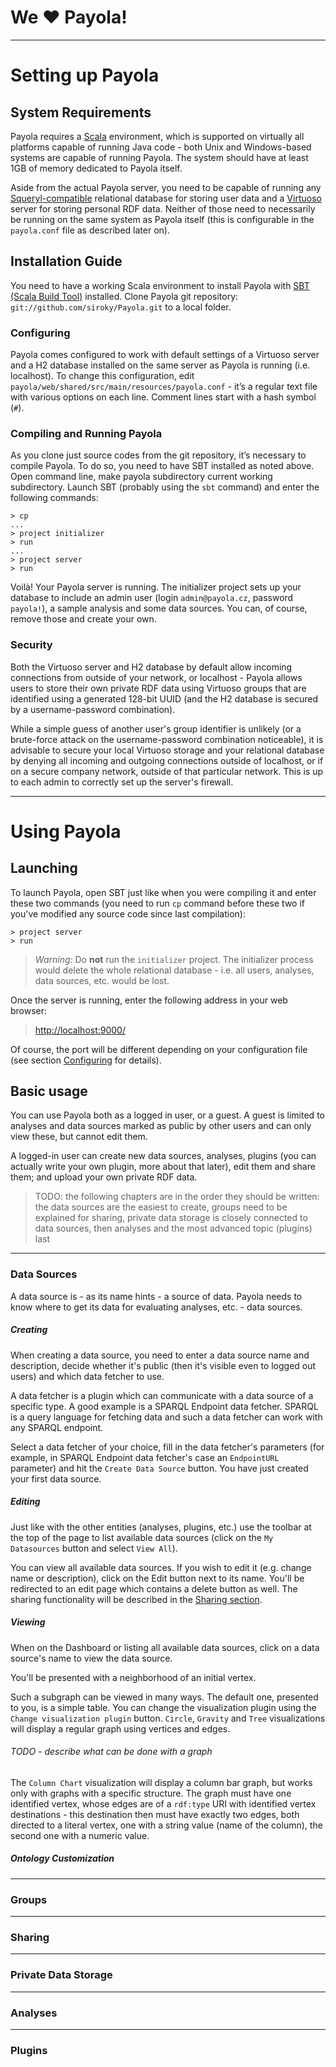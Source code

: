 # We &hearts; Payola!
---
# Setting up Payola
## System Requirements

Payola requires a [Scala](http://www.scala-lang.org) environment, which is supported on virtually all platforms capable of running Java code - both Unix and Windows-based systems are capable of running Payola. The system should have at least 1GB of memory dedicated to Payola itself.

Aside from the actual Payola server, you need to be capable of running any [Squeryl-compatible](http://squeryl.org) relational database for storing user data and a [Virtuoso](http://virtuoso.openlinksw.com) server for storing personal RDF data. Neither of those need to necessarily be running on the same system as Payola itself (this is configurable in the `payola.conf` file as described later on).

## Installation Guide

You need to have a working Scala environment to install Payola with [SBT (Scala Build Tool)](https://github.com/harrah/xsbt/wiki/) installed. Clone Payola git repository: `git://github.com/siroky/Payola.git` to a local folder.

### <a name="configuring"></a>Configuring 

Payola comes configured to work with default settings of a Virtuoso server and a H2 database installed on the same server as Payola is running (i.e. localhost). To change this configuration, edit `payola/web/shared/src/main/resources/payola.conf` - it’s a regular text file with various options on each line. Comment lines start with a hash symbol (`#`).

### Compiling and Running Payola

As you clone just source codes from the git repository, it’s necessary to compile Payola. To do so, you need to have SBT installed as noted above. Open command line, make  payola  subdirectory current working subdirectory. Launch SBT (probably using the `sbt` command) and enter the following commands:

```
> cp
...
> project initializer
> run
...
> project server
> run
```

Voilà! Your Payola server is running. The initializer project sets up your database to include an admin user (login `admin@payola.cz`, password `payola!`), a sample analysis and some data sources. You can, of course, remove those and create your own.

### Security

Both the Virtuoso server and H2 database by default allow incoming connections from outside of your network, or localhost - Payola allows users to store their own private RDF data using Virtuoso groups that are identified using a generated 128-bit UUID (and the H2 database is secured by a username-password combination).


While a simple guess of another user's group identifier is unlikely (or a brute-force attack on the username-password combination noticeable), it is advisable to secure your local Virtuoso storage and your relational database by denying all incoming and outgoing connections outside of localhost, or if on a secure company network, outside of that particular network. This is up to each admin to correctly set up the server's firewall.

---
# Using Payola

## Launching

To launch Payola, open SBT just like when you were compiling it and enter these two commands (you need to run `cp` command before these two if you've modified any source code since last compilation):

```
> project server
> run
```

>*Warning:* Do **not** run the `initializer` project. The initializer process would delete the whole relational database - i.e. all users, analyses, data sources, etc. would be lost.

Once the server is running, enter the following address in your web browser:

><http://localhost:9000/>

Of course, the port will be different depending on your configuration file (see section [Configuring](#configuring) for details).

## Basic usage

You can use Payola both as a logged in user, or a guest. A guest is limited to analyses and data sources marked as public by other users and can only view these, but cannot edit them.

A logged-in user can create new data sources, analyses, plugins (you can actually write your own plugin, more about that later), edit them and share them; and upload your own private RDF data.

> TODO: the following chapters are in the order they should be written: the data sources are the easiest to create, groups need to be explained for sharing, private data storage is closely connected to data sources, then analyses and the most advanced topic (plugins) last 

---

### Data Sources

A data source is - as its name hints - a source of data. Payola needs to know where to get its data for evaluating analyses, etc. - data sources.

##### Creating

When creating a data source, you need to enter a data source name and description, decide whether it's public (then it's visible even to logged out users) and which data fetcher to use.

A data fetcher is a plugin which can communicate with a data source of a specific type. A good example is a SPARQL Endpoint data fetcher. SPARQL is a query language for fetching data and such a data fetcher can work with any SPARQL endpoint.

Select a data fetcher of your choice, fill in the data fetcher's parameters (for example, in SPARQL Endpoint data fetcher's case an `EndpointURL` parameter) and hit the `Create Data Source` button. You have just created your first data source.

##### Editing

Just like with the other entities (analyses, plugins, etc.) use the toolbar at the top of the page to list available data sources (click on the `My Datasources` button and select `View All`).

You can view all available data sources. If you wish to edit it (e.g. change name or description), click on the Edit button next to its name. You'll be redirected to an edit page which contains a delete button as well. The sharing functionality will be described in the [Sharing section](#sharing).

##### Viewing

When on the Dashboard or listing all available data sources, click on a data source's name to view the data source.

You'll be presented with a neighborhood of an initial vertex.

Such a subgraph can be viewed in many ways. The default one, presented to you, is a simple table. You can change the visualization plugin using the `Change visualization plugin` button. `Circle`, `Gravity` and `Tree` visualizations will display a regular graph using vertices and edges. 

###### TODO - describe what can be done with a graph

The `Column Chart` visualization will display a column bar graph, but works only with graphs with a specific structure. The graph must have one identified vertex, whose edges are of a `rdf:type` URI with identified vertex destinations - this destination then must have exactly two edges, both directed to a literal vertex, one with a string value (name of the column), the second one with a numeric value.

##### Ontology Customization
---
### Groups
---
### <a name="sharing"></a>Sharing
---
### Private Data Storage
---
### Analyses
---
### Plugins

